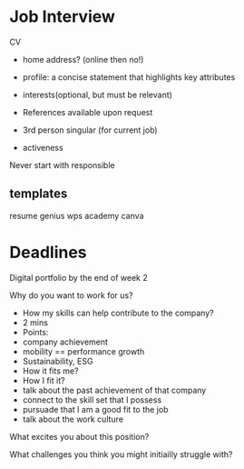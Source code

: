 # Job Interview

CV
- home address? (online then no!)
- profile: a concise statement that highlights key attributes
- interests(optional, but must be relevant) 
- References available upon request

- 3rd person singular (for current job)
- activeness

Never start with responsible

## templates
resume genius
wps academy
canva

# Deadlines

Digital portfolio by the end of week 2



Why do you want to work for us?
- How my skills can help contribute to the company?
- 2 mins
- Points:
- company achievement
- mobility == performance growth
- Sustainability, ESG
- How it fits me?
- How I fit it?
- talk about the past achievement of that company
- connect to the skill set that I possess
- pursuade that I am a good fit to the job
- talk about the work culture

What excites you about this position?

What challenges you think you might initiailly struggle with?
